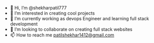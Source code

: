 - 👋 Hi, I’m @shekharpatil777
- 👀 I’m interested in creating cool projects
- 🌱 I’m currently working as devops Engineer and learning  full stack development
- 💞️ I’m looking to collaborate on creating full stack websites
- 📫 How to reach me patilshekhar1412@gmail.com

<!---
shekharpatil777/shekharpatil777 is a ✨ special ✨ repository because its `README.md` (this file) appears on your GitHub profile.
You can click the Preview link to take a look at your changes.
--->

